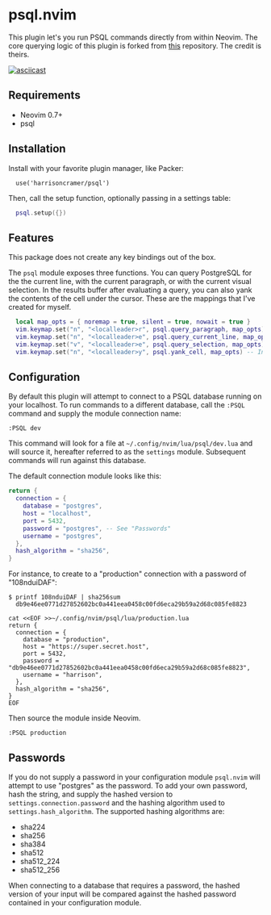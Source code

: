 # psql.nvim

This plugin let's you run PSQL commands directly from within Neovim. The core querying logic of this plugin is forked from <a
href="https://github.com/mzarnitsa/psql">this</a> repository. The credit is theirs.

[![asciicast](https://asciinema.org/a/rGoBtjHnOvwBgVm5zcwavFJBz.svg)](https://asciinema.org/a/rGoBtjHnOvwBgVm5zcwavFJBz)

## Requirements

- Neovim 0.7+
- psql

## Installation

Install with your favorite plugin manager, like Packer:

```
  use('harrisoncramer/psql')
```

Then, call the setup function, optionally passing in a settings table:

```lua
  psql.setup({})
```

## Features

This package does not create any key bindings out of the box.

The `psql` module exposes three functions. You can query PostgreSQL for the the current line, with the current paragraph, or with the
current visual selection. In the results buffer after evaluating a query, you can also yank the contents of the cell under the cursor. These are the mappings that I've created for myself.

```lua
  local map_opts = { noremap = true, silent = true, nowait = true }
  vim.keymap.set("n", "<localleader>r", psql.query_paragraph, map_opts) -- Queries using the current paragraph
  vim.keymap.set("n", "<localleader>e", psql.query_current_line, map_opts) -- Queries using the current line
  vim.keymap.set("v", "<localleader>e", psql.query_selection, map_opts) -- Queries using the visual selection
  vim.keymap.set("n", "<localleader>y", psql.yank_cell, map_opts) -- In the results buffer, yanks the current cell
```

## Configuration

By default this plugin will attempt to connect to a PSQL database running on
your localhost. To run commands to a different database, call the `:PSQL` command and supply the
module connection name:

```
:PSQL dev
```

This command will look for a file at `~/.config/nvim/lua/psql/dev.lua` and
will source it, hereafter referred to as the `settings` module. Subsequent commands will run against this database.

The default connection module looks like this:

```lua
return {
  connection = {
    database = "postgres",
    host = "localhost",
    port = 5432,
    password = "postgres", -- See "Passwords"
    username = "postgres",
  },
  hash_algorithm = "sha256",
}
```

For instance, to create to a "production" connection with a password of "108nduiDAF":

```shell
$ printf 108nduiDAF | sha256sum
  db9e46ee0771d27852602bc0a441eea0458c00fd6eca29b59a2d68c085fe8823

cat <<EOF >>~/.config/nvim/psql/lua/production.lua
return {
  connection = {
    database = "production",
    host = "https://super.secret.host",
    port = 5432,
    password = "db9e46ee0771d27852602bc0a441eea0458c00fd6eca29b59a2d68c085fe8823",
    username = "harrison",
  },
  hash_algorithm = "sha256",
}
EOF
```

Then source the module inside Neovim.

```
:PSQL production
```

## Passwords

If you do not supply a password in your configuration module `psql.nvim` will
attempt to use "postgres" as the password. To add your own password,
hash the string, and supply the hashed version to `settings.connection.password` and the
hashing algorithm used to `settings.hash_algorithm`. The supported hashing algorithms are:

- sha224
- sha256
- sha384
- sha512
- sha512_224
- sha512_256

When connecting to a database that requires a password, the hashed version of
your input will be compared against the hashed password contained in your
configuration module.
